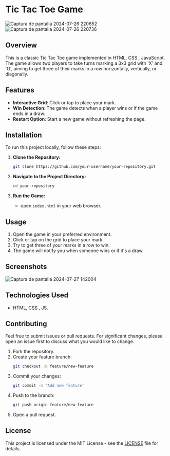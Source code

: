 # Tic Tac Toe Game

![Captura de pantalla 2024-07-26 220652](https://github.com/user-attachments/assets/1aad140f-3bcc-4421-8fdc-a0a85de588bd)![Captura de pantalla 2024-07-26 220736](https://github.com/user-attachments/assets/31cf2ea5-1a43-42c6-ac88-21dbadf0e457)

## Overview

This is a classic Tic Tac Toe game implemented in HTML, CSS , JavaScript. The game allows two players to take turns marking a 3x3 grid with 'X' and 'O', aiming to get three of their marks in a row horizontally, vertically, or diagonally.

## Features

- **Interactive Grid**: Click or tap to place your mark.
- **Win Detection**: The game detects when a player wins or if the game ends in a draw.
- **Restart Option**: Start a new game without refreshing the page.

## Installation

To run this project locally, follow these steps:

1. **Clone the Repository:**
    ```bash
    git clone https://github.com/your-username/your-repository.git
    ```

2. **Navigate to the Project Directory:**
    ```bash
    cd your-repository
    ```

3. **Run the Game:**
    - open `index.html` in your web browser.

## Usage

1. Open the game in your preferred environment.
2. Click or tap on the grid to place your mark.
3. Try to get three of your marks in a row to win.
4. The game will notify you when someone wins or if it's a draw.

## Screenshots

![Captura de pantalla 2024-07-27 142004](https://github.com/user-attachments/assets/4927aa18-9045-447a-9c15-b600f9b7f005)


## Technologies Used

- HTML, CSS , JS.

## Contributing

Feel free to submit issues or pull requests. For significant changes, please open an issue first to discuss what you would like to change.

1. Fork the repository.
2. Create your feature branch:
    ```bash
    git checkout -b feature/new-feature
    ```
3. Commit your changes:
    ```bash
    git commit -m 'Add new feature'
    ```
4. Push to the branch:
    ```bash
    git push origin feature/new-feature
    ```
5. Open a pull request.

## License

This project is licensed under the MIT License - see the [LICENSE](LICENSE) file for details.
